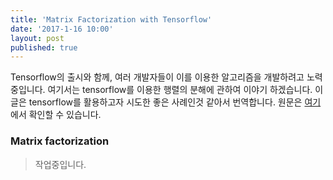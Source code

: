 ```yaml
---
title: 'Matrix Factorization with Tensorflow'
date: '2017-1-16 10:00'
layout: post
published: true
---
```


Tensorflow의 출시와 함께, 여러 개발자들이 이를 이용한 알고리즘을 개발하려고 노력중입니다. 여기서는 tensorflow를 이용한 행렬의 분해에 관하여 이야기 하겠습니다. 이글은 tensorflow를 활용하고자 시도한 좋은 사례인것 같아서 번역합니다. 원문은 [여기](...)에서 확인할 수 있습니다.

### Matrix factorization

> 작업중입니다.

